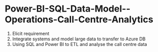 # Power-BI-SQL-Data-Model--Operations-Call-Centre-Analytics
1. Elicit requirement
2. Integrate systems and model large data to transfer to Azure DB
3. Using SQL and Power BI to ETL and analyse the call centre data
